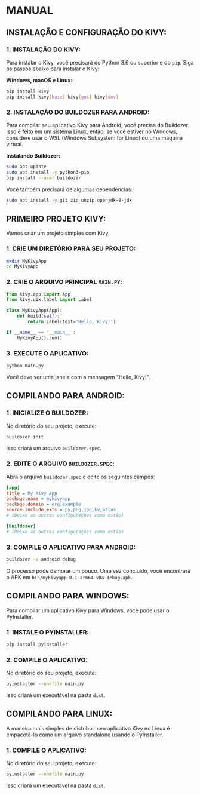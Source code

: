 # MANUAL
## INSTALAÇÃO E CONFIGURAÇÃO DO KIVY:
### 1. INSTALAÇÃO DO KIVY:
Para instalar o Kivy, você precisará do Python 3.6 ou superior e do `pip`. Siga os passos abaixo para instalar o Kivy:

**Windows, macOS e Linux:**

```bash
pip install kivy
pip install kivy[base] kivy[gui] kivy[dev]
```

### 2. INSTALAÇÃO DO BUILDOZER PARA ANDROID:
Para compilar seu aplicativo Kivy para Android, você precisa do Buildozer. Isso é feito em um sistema Linux, então, se você estiver no Windows, considere usar o WSL (Windows Subsystem for Linux) ou uma máquina virtual.

**Instalando Buildozer:**

```bash
sudo apt update
sudo apt install -y python3-pip
pip install --user buildozer
```

Você também precisará de algumas dependências:

```bash
sudo apt install -y git zip unzip openjdk-8-jdk
```

## PRIMEIRO PROJETO KIVY:
Vamos criar um projeto simples com Kivy.

### 1. CRIE UM DIRETÓRIO PARA SEU PROJETO:
```bash
mkdir MyKivyApp
cd MyKivyApp
```

### 2. CRIE O ARQUIVO PRINCIPAL `MAIN.PY`:
```python
from kivy.app import App
from kivy.uix.label import Label

class MyKivyApp(App):
    def build(self):
        return Label(text='Hello, Kivy!')

if __name__ == '__main__':
    MyKivyApp().run()
```

### 3. EXECUTE O APLICATIVO:
```bash
python main.py
```

Você deve ver uma janela com a mensagem "Hello, Kivy!".

## COMPILANDO PARA ANDROID:
### 1. INICIALIZE O BUILDOZER:
No diretório do seu projeto, execute:

```bash
buildozer init
```

Isso criará um arquivo `buildozer.spec`.

### 2. EDITE O ARQUIVO `BUILDOZER.SPEC`:
Abra o arquivo `buildozer.spec` e edite os seguintes campos:

```ini
[app]
title = My Kivy App
package.name = mykivyapp
package.domain = org.example
source.include_exts = py,png,jpg,kv,atlas
# (Deixe as outras configurações como estão)

[buildozer]
# (Deixe as outras configurações como estão)
```

### 3. COMPILE O APLICATIVO PARA ANDROID:
```bash
buildozer -v android debug
```

O processo pode demorar um pouco. Uma vez concluído, você encontrará o APK em `bin/mykivyapp-0.1-arm64-v8a-debug.apk`.

## COMPILANDO PARA WINDOWS:
Para compilar um aplicativo Kivy para Windows, você pode usar o PyInstaller.

### 1. INSTALE O PYINSTALLER:
```bash
pip install pyinstaller
```

### 2. COMPILE O APLICATIVO:
No diretório do seu projeto, execute:

```bash
pyinstaller --onefile main.py
```

Isso criará um executável na pasta `dist`.

## COMPILANDO PARA LINUX:
A maneira mais simples de distribuir seu aplicativo Kivy no Linux é empacotá-lo como um arquivo standalone usando o PyInstaller.

### 1. COMPILE O APLICATIVO:
No diretório do seu projeto, execute:

```bash
pyinstaller --onefile main.py
```

Isso criará um executável na pasta `dist`.


